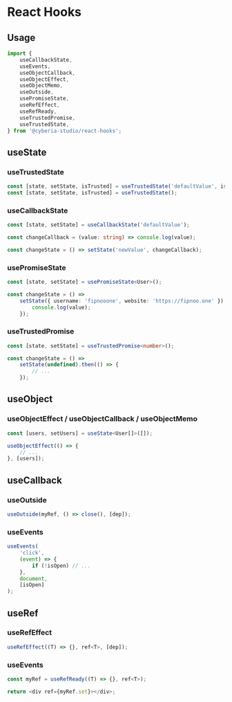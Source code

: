 # React Hooks

## Usage

```typescript
import {
    useCallbackState,
    useEvents,
    useObjectCallback,
    useObjectEffect,
    useObjectMemo,
    useOutside,
    usePromiseState,
    useRefEffect,
    useRefReady,
    useTrustedPromise,
    useTrustedState,
} from '@cyberia-studio/react-hooks';
```

## useState

### useTrustedState

```typescript
const [state, setState, isTrusted] = useTrustedState('defaultValue', isTrustedDefault);
const [state, setState, isTrusted] = useTrustedState();
```

### useCallbackState

```typescript
const [state, setState] = useCallbackState('defaultValue');

const changeCallback = (value: string) => console.log(value);

const changeState = () => setState('newValue', changeCallback);
```

### usePromiseState

```typescript
const [state, setState] = usePromiseState<User>();

const changeState = () =>
    setState({ username: 'fipnooone', website: 'https://fipnoo.one' }).then((value) => {
        console.log(value);
    });
```

### useTrustedPromise

```typescript
const [state, setState] = useTrustedPromise<number>();

const changeState = () =>
    setState(undefined).then(() => {
        // ...
    });
```

## useObject

### useObjectEffect / useObjectCallback / useObjectMemo

```typescript
const [users, setUsers] = useState<User[]>([]);

useObjectEffect(() => {
    // ...
}, [users]);
```

## useCallback

### useOutside

```typescript
useOutside(myRef, () => close(), [dep]);
```

### useEvents

```typescript
useEvents(
    'click',
    (event) => {
        if (!isOpen) // ...
    },
    document,
    [isOpen]
);
```

## useRef

### useRefEffect

```typescript
useRefEffect((T) => {}, ref<T>, [dep]);
```

### useEvents

```typescript
const myRef = useRefReady((T) => {}, ref<T>);

return <div ref={myRef.set}></div>;
```
